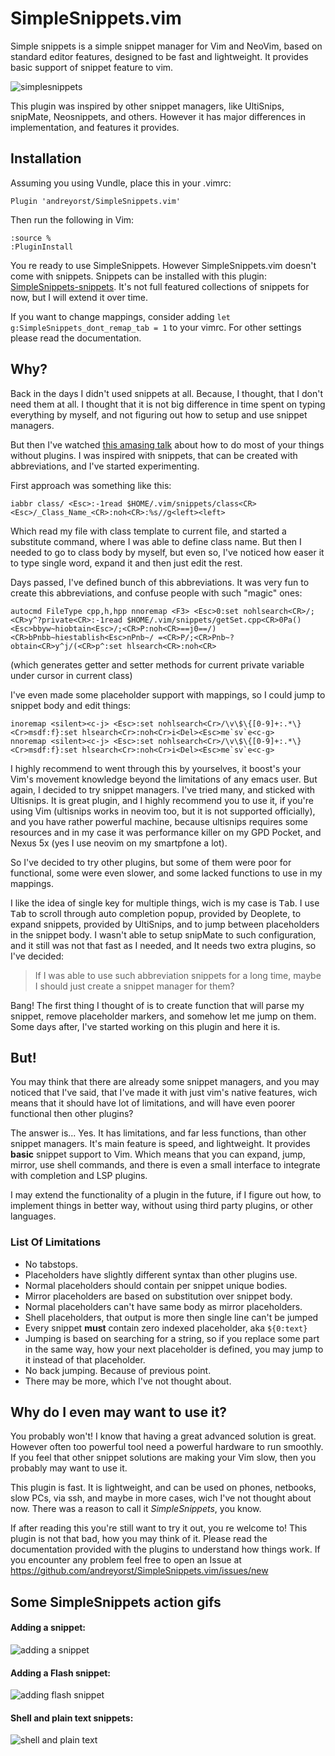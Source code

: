 # SimpleSnippets.vim

Simple snippets is a simple snippet manager for Vim and NeoVim, based on standard
editor features, designed to be fast and lightweight. It provides basic support of
snippet feature to vim.

![simplesnippets](https://user-images.githubusercontent.com/19470159/39096685-103d060c-465c-11e8-8b52-a61ff37d7564.gif)

This plugin was inspired by other snippet managers, like UltiSnips, snipMate,
Neosnippets, and others. However it has major differences in implementation, and
features it provides.

## Installation

Assuming you using Vundle, place this in your .vimrc:

```vim
Plugin 'andreyorst/SimpleSnippets.vim'
```

Then run the following in Vim:

```vim
:source %
:PluginInstall
```

You re ready to use SimpleSnippets. However SimpleSnippets.vim doesn't come with snippets.
Snippets can be installed with this plugin: [SimpleSnippets-snippets](https://github.com/andreyorst/SimpleSnippets-snippets).
It's not full featured collections of snippets for now, but I will extend it over time.

If you want to change mappings, consider adding `let g:SimpleSnippets_dont_remap_tab = 1` to
your vimrc. For other settings please read the documentation.

## Why?

Back in the days I didn't used snippets at all. Because, I thought, that I don't
need them at all. I thought that it is not big difference in time spent on typing
everything by myself, and not figuring out how to setup and use snippet managers.

But then I've watched [this amasing talk](https://www.youtube.com/watch?v=XA2WjJbmmoM&t=937s) about how to do most of your things without
plugins. I was inspired with snippets, that can be created with abbreviations,
and I've started experimenting.

First approach was something like this:

```vim
iabbr class/ <Esc>:-1read $HOME/.vim/snippets/class<CR><Esc>/_Class_Name_<CR>:noh<CR>:%s//g<left><left>
```
Which read my file with class template to current file, and started a substitute
command, where I was able to define class name. But then I needed to go to class
body by myself, but even so, I've noticed how easer it to type single word,
expand it and then just edit the rest.

Days passed, I've defined bunch of this abbreviations. It was very fun to create
this abbreviations, and confuse people with such "magic" ones:

```vim
autocmd FileType cpp,h,hpp nnoremap <F3> <Esc>0:set nohlsearch<CR>/;<CR>y^?private<CR>:-1read $HOME/.vim/snippets/getSet.cpp<CR>0Pa()<Esc>bbyw~hiobtain<Esc>/;<CR>P:noh<CR>==j0==/)<CR>bPnbb~hiestablish<Esc>nPnb~/ =<CR>P/;<CR>Pnb~?obtain<CR>y^j/(<CR>p^:set hlsearch<CR>:noh<CR>
```

(which generates getter and setter methods for current private variable under cursor in current class)

I've even made some placeholder support with mappings, so I could jump to snippet
body and edit things:

```vim
inoremap <silent><c-j> <Esc>:set nohlsearch<Cr>/\v\$\{[0-9]+:.*\}<Cr>msdf:f}:set hlsearch<Cr>:noh<Cr>i<Del><Esc>me`sv`e<c-g>
nnoremap <silent><c-j> <Esc>:set nohlsearch<Cr>/\v\$\{[0-9]+:.*\}<Cr>msdf:f}:set hlsearch<Cr>:noh<Cr>i<Del><Esc>me`sv`e<c-g>
```

I highly recommend to went through this by yourselves, it boost's your Vim's
movement knowledge beyond the limitations of any emacs user. But again, I decided
to try snippet managers. I've tried many, and sticked with Ultisnips. It is great
plugin, and I highly recommend you to use it, if you're using Vim (ultisnips works
in neovim too, but it is not supported officially), and you have rather powerful
machine, because ultisnips requires some resources and in my case it was performance
killer on my GPD Pocket, and Nexus 5x (yes I use neovim on my smartpfone a lot).

So I've decided to try other plugins, but some of them were poor for functional,
some were even slower, and some lacked functions to use in my mappings.

I like the idea of single key for multiple things, wich is my case is <kbd>Tab</kbd>.
I use <kbd>Tab</kbd> to scroll through auto completion popup, provided by Deoplete,
to expand snippets, provided by UltiSnips, and to jump between placeholders in
the snippet body. I wasn't able to setup snipMate to such configuration, and it
still was not that fast as I needed, and It needs two extra plugins, so I've
decided:

> If I was able to use such abbreviation snippets for a long time, maybe I should just create a snippet manager for them?

Bang! The first thing I thought of is to create function that will parse my snippet,
remove placeholder markers, and somehow let me jump on them. Some days after, I've
started working on this plugin and here it is.

## But!

You may think that there are already some snippet managers, and you may noticed
that I've said, that I've made it with just vim's native features, wich means
that it should have lot of limitations, and will have even poorer functional then
other plugins?

The answer is... Yes. It has limitations, and far less functions, than other
snippet managers. It's main feature is speed, and lightweight. It provides **basic**
snippet support to Vim. Which means that you can expand, jump, mirror, use shell
commands, and there is even a small interface to integrate with completion and
LSP plugins.

I may extend the functionality of a plugin in the future, if I figure out how, to
implement things in better way, without using third party plugins, or other
languages.

### List Of Limitations

- No tabstops.
- Placeholders have slightly different syntax than other plugins use.
- Normal placeholders should contain per snippet unique bodies.
- Mirror placeholders are based on substitution over snippet body.
- Normal placeholders can't have same body as mirror placeholders.
- Shell placeholders, that output is more then single line can't be jumped
- Every snippet **must** contain zero indexed placeholder, aka `${0:text}`
- Jumping is based on searching for a string, so if you replace some part in the same way, how your next placeholder is defined, you may jump to it instead of that placeholder.
- No back jumping. Because of previous point.
- There may be more, which I've not thought about.

## Why do I even may want to use it?

You probably won't! I know that having a great advanced solution is great.
However often too powerful tool need a powerful hardware to run smoothly.
If you feel that other snippet solutions are making your Vim slow,
then you probably may want to use it.

This plugin is fast. It is lightweight, and can be used on phones, netbooks, slow
PCs, via ssh, and maybe in more cases, wich I've not thought about now. There was
a reason to call it _SimpleSnippets_, you know.

If after reading this you're still want to try it out, you re welcome to!
This plugin is not that bad, how you may think of it. Please read the documentation
provided with the plugins to understand how things work. If you encounter any problem
feel free to open an Issue at https://github.com/andreyorst/SimpleSnippets.vim/issues/new

## Some SimpleSnippets action gifs

#### Adding a snippet:

![adding a snippet](https://user-images.githubusercontent.com/19470159/39096706-36884290-465c-11e8-9177-d1407ff26f43.gif)

#### Adding a Flash snippet:

![adding flash snippet](https://user-images.githubusercontent.com/19470159/39096497-87df33b8-4659-11e8-9f10-2f7590f90987.gif)

#### Shell and plain text snippets:

![shell and plain text](https://user-images.githubusercontent.com/19470159/39097254-8cbc957a-4662-11e8-841b-65d239551517.gif)
